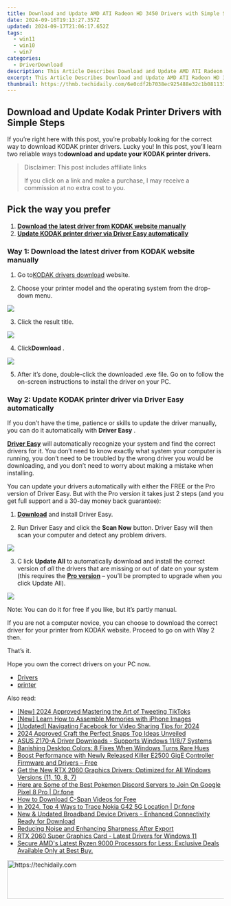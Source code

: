 ```yaml
---
title: Download and Update AMD ATI Radeon HD 3450 Drivers with Simple Steps
date: 2024-09-16T19:13:27.357Z
updated: 2024-09-17T21:06:17.652Z
tags:
  - win11
  - win10
  - win7
categories:
  - DriverDownload
description: This Article Describes Download and Update AMD ATI Radeon HD 3450 Drivers with Simple Steps
excerpt: This Article Describes Download and Update AMD ATI Radeon HD 3450 Drivers with Simple Steps
thumbnail: https://thmb.techidaily.com/6e0cdf2b7038ec925488e32c1b0811331fe39479e79326e6be564a7361db8bbb.jpg
---
```


## Download and Update Kodak Printer Drivers with Simple Steps

If you’re right here with this post, you’re probably looking for the correct way to download KODAK printer drivers. Lucky you! In this post, you’ll learn two reliable ways to**download and update your KODAK printer drivers.**

>  Disclaimer: This post includes affiliate links
>
>  If you click on a link and make a purchase, I may receive a commission at no extra cost to you.
>

## Pick the way you prefer

1. [**Download the latest driver from KODAK website manually**](https://tools.techidaily.com/drivereasy/download/)
2. **[Update KODAK printer driver via Driver Easy automatically](https://tools.techidaily.com/drivereasy/download/)**

### Way 1: Download the latest driver from KODAK website manually

 1) Go to[KODAK drivers download](https://support.en.kodak.com/app/answers/list/c/890/selected/true) website.  
  
 2) Choose your printer model and the operating system from the drop-down menu.

![](https://images.drivereasy.com/wp-content/uploads/2017/07/img_596453febfa88.png)

3) Click the result title.

![](https://images.drivereasy.com/wp-content/uploads/2017/07/img_5964547a6e797.png)

 4) Click**Download** .

![](https://images.drivereasy.com/wp-content/uploads/2017/07/img_59646b49d2a5f.png)

 5) After it’s done, double-click the downloaded .exe file. Go on to follow the on-screen instructions to install the driver on your PC.

### Way 2: Update KODAK printer driver via Driver Easy automatically

 If you don’t have the time, patience or skills to update the driver manually, you can do it automatically with **Driver Easy** .

**[Driver Easy](https://tools.techidaily.com/drivereasy/download/)**  will automatically recognize your system and find the correct drivers for it. You don’t need to know exactly what system your computer is running, you don’t need to be troubled by the wrong driver you would be downloading, and you don’t need to worry about making a mistake when installing.

 You can update your drivers automatically with either the FREE or the Pro version of Driver Easy. But with the Pro version it takes just 2 steps (and you get full support and a 30-day money back guarantee):

 1) **[Download](https://tools.techidaily.com/drivereasy/download/)**  and install Driver Easy.

 2) Run Driver Easy and click the **Scan Now**  button. Driver Easy will then scan your computer and detect any problem drivers.

![](https://images.drivereasy.com/wp-content/uploads/2017/07/img_59645009b2fe2.jpg)

3) C  lick **Update All** to automatically download and install the correct version of _all_  the drivers that are missing or out of date on your system (this requires the [**Pro version**](https://tools.techidaily.com/drivereasy/download/)  – you’ll be prompted to upgrade when you click Update All).

![](https://images.drivereasy.com/wp-content/uploads/2017/07/img_59644712ce2ca.jpg)

 Note: You can do it for free if you like, but it’s partly manual.

 If you are not a computer novice, you can choose to download the correct driver for your printer from KODAK website. Proceed to go on with Way 2 then.

 That’s it.

Hope you own the correct drivers on your PC now.

* [Drivers](https://tools.techidaily.com/drivereasy/download/)
* [printer](https://tools.techidaily.com/drivereasy/download/)

<ins class="adsbygoogle"
     style="display:block"
     data-ad-format="autorelaxed"
     data-ad-client="ca-pub-7571918770474297"
     data-ad-slot="1223367746"></ins>

<ins class="adsbygoogle"
     style="display:block"
     data-ad-client="ca-pub-7571918770474297"
     data-ad-slot="8358498916"
     data-ad-format="auto"
     data-full-width-responsive="true"></ins>

<span class="atpl-alsoreadstyle">Also read:</span>
<div><ul>
<li><a href="https://twitter-videos.techidaily.com/new-2024-approved-mastering-the-art-of-tweeting-tiktoks/"><u>[New] 2024 Approved Mastering the Art of Tweeting TikToks</u></a></li>
<li><a href="https://extra-support.techidaily.com/new-learn-how-to-assemble-memories-with-iphone-images/"><u>[New] Learn How to Assemble Memories with iPhone Images</u></a></li>
<li><a href="https://facebook-clips.techidaily.com/updated-navigating-facebook-for-video-sharing-tips-for-2024/"><u>[Updated] Navigating Facebook for Video Sharing Tips for 2024</u></a></li>
<li><a href="https://snapchat-videos.techidaily.com/2024-approved-craft-the-perfect-snaps-top-ideas-unveiled/"><u>2024 Approved Craft the Perfect Snaps Top Ideas Unveiled</u></a></li>
<li><a href="https://hardware-updates.techidaily.com/asus-z170-a-driver-downloads-supports-windows-1187-systems/"><u>ASUS Z170-A Driver Downloads - Supports Windows 11/8/7 Systems</u></a></li>
<li><a href="https://windows11.techidaily.com/banishing-desktop-colors-8-fixes-when-windows-turns-rare-hues/"><u>Banishing Desktop Colors: 8 Fixes When Windows Turns Rare Hues</u></a></li>
<li><a href="https://hardware-updates.techidaily.com/boost-performance-with-newly-released-killer-e2500-gige-controller-firmware-and-drivers-free/"><u>Boost Performance with Newly Released Killer E2500 GigE Controller Firmware and Drivers – Free</u></a></li>
<li><a href="https://hardware-updates.techidaily.com/get-the-new-rtx-2060-graphics-drivers-optimized-for-all-windows-versions-11-10-8-7/"><u>Get the New RTX 2060 Graphics Drivers: Optimized for All Windows Versions (11, 10, 8, 7)</u></a></li>
<li><a href="https://pokemon-go-android.techidaily.com/here-are-some-of-the-best-pokemon-discord-servers-to-join-on-google-pixel-8-pro-drfone-by-drfone-virtual-android/"><u>Here are Some of the Best Pokemon Discord Servers to Join On Google Pixel 8 Pro | Dr.fone</u></a></li>
<li><a href="https://extra-lessons.techidaily.com/how-to-download-c-span-videos-for-free/"><u>How to Download C-Span Videos for Free</u></a></li>
<li><a href="https://android-location-track.techidaily.com/in-2024-top-4-ways-to-trace-nokia-g42-5g-location-drfone-by-drfone-virtual-android/"><u>In 2024, Top 4 Ways to Trace Nokia G42 5G Location | Dr.fone</u></a></li>
<li><a href="https://hardware-updates.techidaily.com/new-and-updated-broadband-device-drivers-enhanced-connectivity-ready-for-download/"><u>New & Updated Broadband Device Drivers - Enhanced Connectivity Ready for Download</u></a></li>
<li><a href="https://data-wizards.techidaily.com/reducing-noise-and-enhancing-sharpness-after-export/"><u>Reducing Noise and Enhancing Sharpness After Export</u></a></li>
<li><a href="https://hardware-updates.techidaily.com/rtx-2060-super-graphics-card-latest-drivers-for-windows-11/"><u>RTX 2060 Super Graphics Card - Latest Drivers for Windows 11</u></a></li>
<li><a href="https://hardware-updates.techidaily.com/1723262320832-secure-amds-latest-ryzen-9000-processors-for-less-exclusive-deals-available-only-at-best-buy/"><u>Secure AMD's Latest Ryzen 9000 Processors for Less: Exclusive Deals Available Only at Best Buy.</u></a></li>
</ul></div>

<!-- affiliate ads begin -->
<a href="https://aligracehair.sjv.io/c/5597632/1975807/19272" target="_top" id="1975807">
  <img src="//a.impactradius-go.com/display-ad/19272-1975807" border="0" alt="https://techidaily.com" width="728" height="90"/>
</a>
<img height="0" width="0" src="https://aligracehair.sjv.io/i/5597632/1975807/19272" style="position:absolute;visibility:hidden;" border="0" />
<!-- affiliate ads end -->

